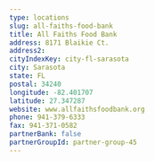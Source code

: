 ```yaml
---
type: locations
slug: all-faiths-food-bank
title: All Faiths Food Bank
address: 8171 Blaikie Ct.
address2: 
cityIndexKey: city-fl-sarasota
city: Sarasota
state: FL
postal: 34240
longitude: -82.401707
latitude: 27.347287
website: www.allfaithsfoodbank.org
phone: 941-379-6333
fax: 941-371-0582
partnerBank: false
partnerGroupId: partner-group-45
---
```


